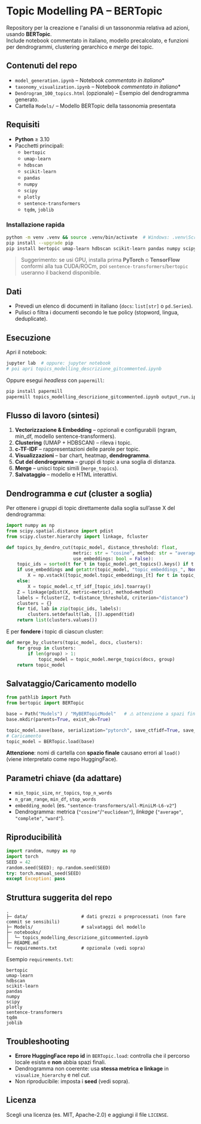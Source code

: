 # Topic Modelling PA – BERTopic

Repository per la creazione e l'analisi di un tassononmia relativa ad azioni, usando **BERTopic**.  
Include notebook commentato in italiano, modello precalcolato, e funzioni per dendrogrammi, clustering gerarchico e *merge* dei topic.

## Contenuti del repo
- `model_generation.ipynb` – Notebook *commentato in italiano**
- `taxonomy_visualization.ipynb` – Notebook *commentato in italiano**
- `Dendrogram_100_topics.html` (opzionale) – Esempio del dendrogramma generato.
- Cartella `Models/` – Modello BERTopic della tassonomia presentata 


## Requisiti
- **Python** ≥ 3.10
- Pacchetti principali:
  - `bertopic`
  - `umap-learn`
  - `hdbscan`
  - `scikit-learn`
  - `pandas`
  - `numpy`
  - `scipy`
  - `plotly`
  - `sentence-transformers`
  - `tqdm`, `joblib`

### Installazione rapida
```bash
python -m venv .venv && source .venv/bin/activate  # Windows: .venv\Scripts\activate
pip install --upgrade pip
pip install bertopic umap-learn hdbscan scikit-learn pandas numpy scipy plotly sentence-transformers tqdm joblib
```

> Suggerimento: se usi GPU, installa prima **PyTorch** o **TensorFlow** conformi alla tua CUDA/ROCm, poi `sentence-transformers`/`bertopic` useranno il backend disponibile.

## Dati
- Prevedi un elenco di documenti in italiano (`docs`: `list[str]` o `pd.Series`).
- Pulisci o filtra i documenti secondo le tue policy (stopword, lingua, deduplicate).

## Esecuzione
Apri il notebook:

```bash
jupyter lab  # oppure: jupyter notebook
# poi apri topics_modelling_descrizione_gitcommented.ipynb
```

Oppure esegui *headless* con `papermill`:
```bash
pip install papermill
papermill topics_modelling_descrizione_gitcommented.ipynb output_run.ipynb
```

## Flusso di lavoro (sintesi)
1. **Vectorizzazione & Embedding** – opzionali e configurabili (ngram, min_df, modello sentence-transformers).
2. **Clustering** (UMAP + HDBSCAN) – rileva i topic.
3. **c-TF-IDF** – rappresentazioni delle parole per topic.
4. **Visualizzazioni** – bar chart, heatmap, **dendrogramma**.
5. **Cut del dendrogramma** – gruppi di topic a una soglia di distanza.
6. **Merge** – unisci topic simili (`merge_topics`).
7. **Salvataggio** – modello e HTML interattivi.

## Dendrogramma e *cut* (cluster a soglia)
Per ottenere i gruppi di topic direttamente dalla soglia sull’asse X del dendrogramma:
```python
import numpy as np
from scipy.spatial.distance import pdist
from scipy.cluster.hierarchy import linkage, fcluster

def topics_by_dendro_cut(topic_model, distance_threshold: float,
                         metric: str = "cosine", method: str = "average",
                         use_embeddings: bool = False):
    topic_ids = sorted(t for t in topic_model.get_topics().keys() if t != -1)
    if use_embeddings and getattr(topic_model, "topic_embeddings_", None) is not None:
        X = np.vstack([topic_model.topic_embeddings_[t] for t in topic_ids])
    else:
        X = topic_model.c_tf_idf_[topic_ids].toarray()
    Z = linkage(pdist(X, metric=metric), method=method)
    labels = fcluster(Z, t=distance_threshold, criterion="distance")
    clusters = {}
    for tid, lab in zip(topic_ids, labels):
        clusters.setdefault(lab, []).append(tid)
    return list(clusters.values())
```

E per **fondere** i topic di ciascun cluster:
```python
def merge_by_clusters(topic_model, docs, clusters):
    for group in clusters:
        if len(group) > 1:
            topic_model = topic_model.merge_topics(docs, group)
    return topic_model
```

## Salvataggio/Caricamento modello
```python
from pathlib import Path
from bertopic import BERTopic

base = Path("Models") / "MyBERTopicModel"   # ⚠️ attenzione a spazi finali nel nome cartella
base.mkdir(parents=True, exist_ok=True)

topic_model.save(base, serialization="pytorch", save_ctfidf=True, save_embedding_model=True)
# Caricamento
topic_model = BERTopic.load(base)
```
**Attenzione**: nomi di cartella con **spazio finale** causano errori al `load()` (viene interpretato come repo HuggingFace).

## Parametri chiave (da adattare)
- `min_topic_size`, `nr_topics`, `top_n_words`
- `n_gram_range`, `min_df`, `stop_words`
- `embedding_model` (es. `"sentence-transformers/all-MiniLM-L6-v2"`)
- Dendrogramma: metrica (`"cosine"`/`"euclidean"`), *linkage* (`"average"`, `"complete"`, `"ward"`).

## Riproducibilità
```python
import random, numpy as np
import torch
SEED = 42
random.seed(SEED); np.random.seed(SEED)
try: torch.manual_seed(SEED)
except Exception: pass
```

## Struttura suggerita del repo
```
.
├─ data/                    # dati grezzi o preprocessati (non fare commit se sensibili)
├─ Models/                  # salvataggi del modello
├─ notebooks/
│  └─ topics_modelling_descrizione_gitcommented.ipynb
├─ README.md
└─ requirements.txt         # opzionale (vedi sopra)
```

Esempio `requirements.txt`:
```
bertopic
umap-learn
hdbscan
scikit-learn
pandas
numpy
scipy
plotly
sentence-transformers
tqdm
joblib
```

## Troubleshooting
- **Errore HuggingFace repo id** in `BERTopic.load`: controlla che il percorso locale esista e **non** abbia spazi finali.
- Dendrogramma non coerente: usa **stessa metrica e linkage** in `visualize_hierarchy` e nel *cut*.
- Non riproducibile: imposta i **seed** (vedi sopra).

## Licenza
Scegli una licenza (es. MIT, Apache-2.0) e aggiungi il file `LICENSE`.

